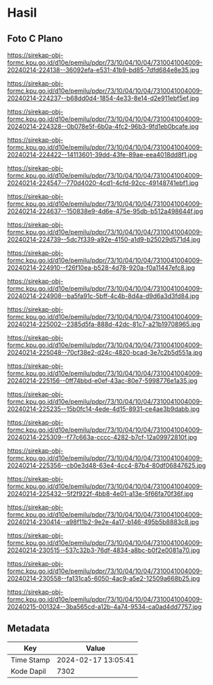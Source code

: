# Hasil

## Foto C Plano

https://sirekap-obj-formc.kpu.go.id/d10e/pemilu/pdpr/73/10/04/10/04/7310041004009-20240214-224138--36092efa-e531-41b9-bd85-7dfd684e8e35.jpg

https://sirekap-obj-formc.kpu.go.id/d10e/pemilu/pdpr/73/10/04/10/04/7310041004009-20240214-224237--b68dd0d4-1854-4e33-8e14-d2e911ebf5ef.jpg

https://sirekap-obj-formc.kpu.go.id/d10e/pemilu/pdpr/73/10/04/10/04/7310041004009-20240214-224328--0b078e5f-6b0a-4fc2-96b3-9fd1eb0bcafe.jpg

https://sirekap-obj-formc.kpu.go.id/d10e/pemilu/pdpr/73/10/04/10/04/7310041004009-20240214-224422--14113601-39dd-43fe-89ae-eea4018dd8f1.jpg

https://sirekap-obj-formc.kpu.go.id/d10e/pemilu/pdpr/73/10/04/10/04/7310041004009-20240214-224547--770d4020-4cd1-4cfd-92cc-49148741ebf1.jpg

https://sirekap-obj-formc.kpu.go.id/d10e/pemilu/pdpr/73/10/04/10/04/7310041004009-20240214-224637--150838e9-4d6e-475e-95db-b512a498644f.jpg

https://sirekap-obj-formc.kpu.go.id/d10e/pemilu/pdpr/73/10/04/10/04/7310041004009-20240214-224739--5dc7f339-a92e-4150-a1d9-b25029d571d4.jpg

https://sirekap-obj-formc.kpu.go.id/d10e/pemilu/pdpr/73/10/04/10/04/7310041004009-20240214-224910--f26f10ea-b528-4d78-920a-f0a11447efc8.jpg

https://sirekap-obj-formc.kpu.go.id/d10e/pemilu/pdpr/73/10/04/10/04/7310041004009-20240214-224908--ba5fa91c-5bff-4c4b-8d4a-d9d6a3d3fd84.jpg

https://sirekap-obj-formc.kpu.go.id/d10e/pemilu/pdpr/73/10/04/10/04/7310041004009-20240214-225002--2385d5fa-888d-42dc-81c7-a21b19708965.jpg

https://sirekap-obj-formc.kpu.go.id/d10e/pemilu/pdpr/73/10/04/10/04/7310041004009-20240214-225048--70cf38e2-d24c-4820-bcad-3e7c2b5d551a.jpg

https://sirekap-obj-formc.kpu.go.id/d10e/pemilu/pdpr/73/10/04/10/04/7310041004009-20240214-225156--0ff74bbd-e0ef-43ac-80e7-5998776e1a35.jpg

https://sirekap-obj-formc.kpu.go.id/d10e/pemilu/pdpr/73/10/04/10/04/7310041004009-20240214-225235--15b0fc14-4ede-4d15-8931-ce4ae3b9dabb.jpg

https://sirekap-obj-formc.kpu.go.id/d10e/pemilu/pdpr/73/10/04/10/04/7310041004009-20240214-225309--f77c663a-cccc-4282-b7cf-12a09972810f.jpg

https://sirekap-obj-formc.kpu.go.id/d10e/pemilu/pdpr/73/10/04/10/04/7310041004009-20240214-225356--cb0e3d48-63e4-4cc4-87b4-80df06847625.jpg

https://sirekap-obj-formc.kpu.go.id/d10e/pemilu/pdpr/73/10/04/10/04/7310041004009-20240214-225432--5f2f922f-4bb8-4e01-a13e-5f66fa70f36f.jpg

https://sirekap-obj-formc.kpu.go.id/d10e/pemilu/pdpr/73/10/04/10/04/7310041004009-20240214-230414--a98f11b2-9e2e-4a17-b146-495b5b8883c8.jpg

https://sirekap-obj-formc.kpu.go.id/d10e/pemilu/pdpr/73/10/04/10/04/7310041004009-20240214-230515--537c32b3-76df-4834-a8bc-b0f2e0081a70.jpg

https://sirekap-obj-formc.kpu.go.id/d10e/pemilu/pdpr/73/10/04/10/04/7310041004009-20240214-230558--fa131ca5-6050-4ac9-a5e2-12509a668b25.jpg

https://sirekap-obj-formc.kpu.go.id/d10e/pemilu/pdpr/73/10/04/10/04/7310041004009-20240215-001324--3ba565cd-a12b-4a74-9534-ca0ad4dd7757.jpg


## Metadata

| Key        | Value               |
| ---------- | ------------------- |
| Time Stamp | 2024-02-17 13:05:41 |
| Kode Dapil | 7302                |



